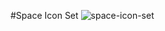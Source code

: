 #Space Icon Set
![space-icon-set](https://cloud.githubusercontent.com/assets/11460318/13028467/e7e5863c-d23d-11e5-9319-20ee9f3cbe74.jpg)
